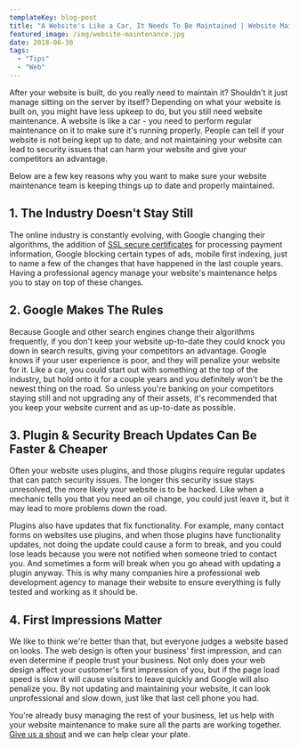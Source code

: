 ```yaml
---
templateKey: blog-post
title: "A Website's Like a Car, It Needs To Be Maintained | Website Maintenance"
featured_image: /img/website-maintenance.jpg
date: 2018-06-30
tags:
  - "Tips"
  - "Web"
---
```


After your website is built, do you really need to maintain it? Shouldn't it just manage sitting on the server by itself? Depending on what your website is built on, you might have less upkeep to do, but you still need website maintenance. A website is like a car - you need to perform regular maintenance on it to make sure it's running properly. People can tell if your website is not being kept up to date, and not maintaining your website can lead to security issues that can harm your website and give your competitors an advantage.

Below are a few key reasons why you want to make sure your website maintenance team is keeping things up to date and properly maintained.

1\. The Industry Doesn't Stay Still
-----------------------------------

The online industry is constantly evolving, with Google changing their algorithms, the addition of [SSL secure certificates](https://graphicintuitions.com/whats-brewin/http-website-not-secure-chrome/) for processing payment information, Google blocking certain types of ads, mobile first indexing, just to name a few of the changes that have happened in the last couple years. Having a professional agency manage your website's maintenance helps you to stay on top of these changes.

2\. Google Makes The Rules
--------------------------

Because Google and other search engines change their algorithms frequently, if you don't keep your website up-to-date they could knock you down in search results, giving your competitors an advantage. Google knows if your user experience is poor, and they will penalize your website for it. Like a car, you could start out with something at the top of the industry, but hold onto it for a couple years and you definitely won't be the newest thing on the road. So unless you're banking on your competitors staying still and not upgrading any of their assets, it's recommended that you keep your website current and as up-to-date as possible.

3\. Plugin & Security Breach Updates Can Be Faster & Cheaper
------------------------------------------------------------

Often your website uses plugins, and those plugins require regular updates that can patch security issues. The longer this security issue stays unresolved, the more likely your website is to be hacked. Like when a mechanic tells you that you need an oil change, you could just leave it, but it may lead to more problems down the road.

Plugins also have updates that fix functionality. For example, many contact forms on websites use plugins, and when those plugins have functionality updates, not doing the update could cause a form to break, and you could lose leads because you were not notified when someone tried to contact you. And sometimes a form will break when you go ahead with updating a plugin anyway. This is why many companies hire a professional web development agency to manage their website to ensure everything is fully tested and working as it should be.

4\. First Impressions Matter
----------------------------

We like to think we're better than that, but everyone judges a website based on looks. The web design is often your business' first impression, and can even determine if people trust your business. Not only does your web design affect your customer's first impression of you, but if the page load speed is slow it will cause visitors to leave quickly and Google will also penalize you. By not updating and maintaining your website, it can look unprofessional and slow down, just like that last cell phone you had.

You're already busy managing the rest of your business, let us help with your website maintenance to make sure all the parts are working together. [Give us a shout](https://graphicintuitions.com/get-in-touch/) and we can help clear your plate.